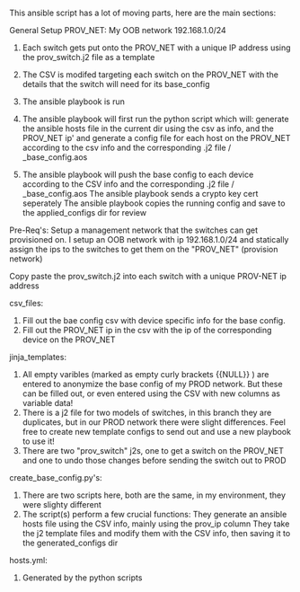 ######



This ansible script has a lot of moving parts, here are the main sections:



General Setup
PROV_NET: My OOB network 192.168.1.0/24

1. Each switch gets put onto the PROV_NET with a unique IP address using the prov_switch.j2 file as a template
2. The CSV is modifed targeting each switch on the PROV_NET with the details that the switch will need for its base_config
3. The ansible playbook is run
4. The ansible playbook will first run the python script which will:
   generate the ansible hosts file in the current dir using the csv as info, and the PROV_NET ip' and
   generate a config file for each host on the PROV_NET according to the csv info and the corresponding .j2 file / _base_config.aos

5. The ansible playbook will push the base config to each device according to the CSV info and the corresponding .j2 file / _base_config.aos
      The ansible playbook sends a crypto key cert seperately
      The ansible playbook copies the running config and save to the applied_configs dir for review


Pre-Req's:
Setup a management network that the switches can get provisioned on. I setup an OOB network with ip 192.168.1.0/24 and statically assign the ips to the switches to get them on the "PROV_NET" (provision network)

Copy paste the prov_switch.j2 into each switch with a unique PROV-NET ip address


csv_files:
1. Fill out the bae config csv with device specific info for the base config.
2. Fill out the PROV_NET ip in the csv with the ip of the corresponding device on the PROV_NET


jinja_templates:
1. All empty varibles (marked as empty curly brackets {{NULL}} ) are entered to anonymize the base config of my PROD network. But these can be filled out, or even entered using the CSV with new columns as variable data!
2. There is a j2 file for two models of switches, in this branch they are duplicates, but in our PROD network there were slight differences. Feel free to create new template configs to send out and use a new playbook to use it!
3. There are two "prov_switch" j2s, one to get a switch on the PROV_NET and one to undo those changes before sending the switch out to PROD

create_base_config.py's:
1. There are two scripts here, both are the same, in my environment, they were slighty different
2. The script(s) perform a few crucial functions:
   They generate an ansible hosts file using the CSV info, mainly using the prov_ip column
   They take the j2 template files and modify them with the CSV info, then saving it to the generated_configs dir

hosts.yml:
1. Generated by the python scripts
